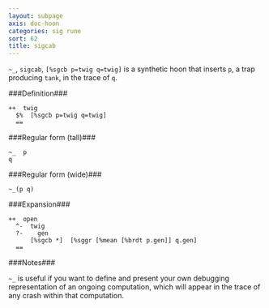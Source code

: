 ```yaml
---
layout: subpage
axis: doc-hoon
categories: sig rune
sort: 62
title: sigcab
---
```




`~_`, `sigcab`, `[%sgcb p=twig q=twig]` is a synthetic hoon
that inserts `p`, a trap producing `tank`, in the trace of `q`.

###Definition###

    ++  twig  
      $%  [%sgcb p=twig q=twig]
      ==

###Regular form (tall)###

    ~_  p
    q

###Regular form (wide)###

    ~_(p q)

###Expansion###
    
    ++  open
      ^-  twig
      ?-    gen
          [%sgcb *]  [%sggr [%mean [%brdt p.gen]] q.gen]
      ==

###Notes###

`~_` is useful if you want to define and present your own
debugging representation of an ongoing computation, which will
appear in the trace of any crash within that computation.
